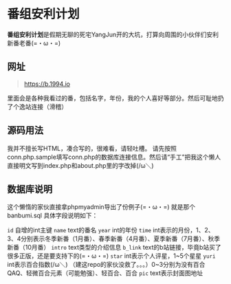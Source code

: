 # 番组安利计划



**番组安利计划**是假期无聊的死宅YangJun开的大坑，打算向周围的小伙伴们安利新番老番(=・ω・=)
 
## 网址

> https://b.1994.io

里面会是各种我看过的番，包括名字，年份，我的个人喜好等部分。然后可耻地扔了个逸站连接（滑稽）

## 源码用法
我并不擅长写HTML，凑合写的，很难看，请轻吐槽。
请先按照conn.php.sample填写conn.php的数据库连接信息。然后请“手工”把我这个懒人直接明文写到index.php和about.php里的字改掉(/ω＼)

## 数据库说明
这个懒惰的家伙直接拿phpmyadmin导出了份例子(=・ω・=)
就是那个banbumi.sql
具体字段说明如下：

`id` 自增的int主键
 `name` text的番名
 `year` int的年份
 `time` int表示的月份，1、2、3、4分别表示冬季新番（1月番）、春季新番（4月番）、夏季新番（7月番）、秋季新番（10月番）
 `intro` text类型的介绍信息
 `b_link` text的b站链接，毕竟b站买了很多正版，还是要支持下的(=・ω・=)
 `star` int表示个人评星，1~5个星星
 `yuri` int表示百合指数(/ω＼) （建这repo的家伙没救了。。。）0~3分别为没有百合QAQ、轻微百合元素（可能勉强）、轻百合、百合
 `pic` text表示封面图地址